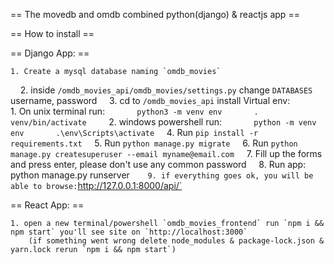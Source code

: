 == The movedb and omdb combined python(django) & reactjs app ==

== How to install ==

== Django App: ==

    1. Create a mysql database naming `omdb_movies`
    2. inside `/omdb_movies_api/omdb_movies/settings.py` change `DATABASES` username, password
    3. cd to `/omdb_movies_api` install Virtual env:
    
        1. On unix terminal run:
            `python3 -m venv env`
            `. venv/bin/activate`
        2. windows powershell run:
            `python -m venv env`
            `.\env\Scripts\activate`
    4. Run `pip install -r requirements.txt`
    5. Run `python manage.py migrate`
    6. Run `python manage.py createsuperuser --email myname@email.com`
    7. Fill up the forms and press enter, please don't use any common password
    8. Run app: python manage.py runserver`
    9. if everything goes ok, you will be able to browse: `http://127.0.0.1:8000/api/`

== React App: ==

    1. open a new terminal/powershell `omdb_movies_frontend` run `npm i && npm start` you'll see site on `http://localhost:3000`
        (if something went wrong delete node_modules & package-lock.json & yarn.lock rerun `npm i && npm start`)
